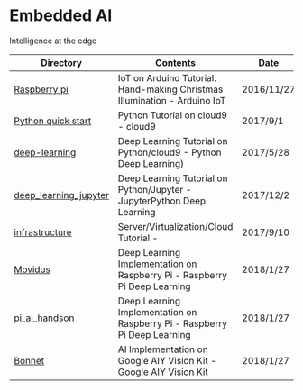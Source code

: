 # Embedded AI

Intelligence at the edge



| Directory | Contents | Date |
----|----|---- 
| [Raspberry pi]() | IoT on Arduino Tutorial. Hand-making Christmas Illumination - Arduino IoT | 2016/11/27 |
| [Python quick start](https://github.com/yoshihiroo/programming-workshop/tree/master/Python-basic) | Python Tutorial on cloud9 - cloud9| 2017/9/1 |
| [deep-learning](https://github.com/yoshihiroo/programming-workshop/tree/master/deep-learning) | Deep Learning Tutorial on Python/cloud9 - Python Deep Learning) | 2017/5/28 |
| [deep_learning_jupyter](https://github.com/yoshihiroo/programming-workshop/tree/master/deep_learning_jupyter) | Deep Learning Tutorial on Python/Jupyter - JupyterPython Deep Learning| 2017/12/2 |
| [infrastructure]() | Server/Virtualization/Cloud Tutorial -  | 2017/9/10 |
| [ Movidus]() | Deep Learning Implementation on Raspberry Pi - Raspberry Pi Deep Learning | 2018/1/27 |
 [pi_ai_handson]() | Deep Learning Implementation on Raspberry Pi - Raspberry Pi Deep Learning | 2018/1/27 |
| [Bonnet]() | AI Implementation on Google AIY Vision Kit - Google AIY Vision Kit| 2018/1/27  |
